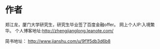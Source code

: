 # 作者
郑江龙，厦门大学研究生，研究生毕业签了百度金融offer。 网上个人IP:入境繁华。
个人博客地址:http://zhengjianglong.leanote.com/

简书地址： http://www.jianshu.com/u/9f1f5db3d6b8
